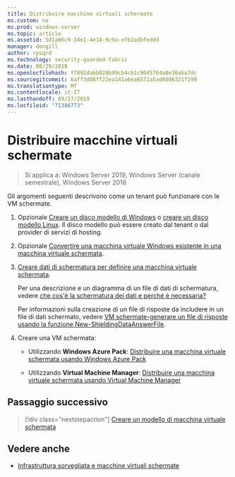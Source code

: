 ```yaml
---
title: Distribuire macchine virtuali schermate
ms.custom: na
ms.prod: windows-server
ms.topic: article
ms.assetid: 5d1a06c9-24e1-4e14-9c9a-efb2adbfeddd
manager: dongill
author: rpsqrd
ms.technology: security-guarded-fabric
ms.date: 08/29/2018
ms.openlocfilehash: f7892dabb028b99cb4cb1c9045764a8e36aba7dc
ms.sourcegitcommit: 6aff3d88ff22ea141a6ea6572a5ad8dd6321f199
ms.translationtype: MT
ms.contentlocale: it-IT
ms.lasthandoff: 09/27/2019
ms.locfileid: "71386773"
---
```

# <a name="deploy-shielded-vms"></a>Distribuire macchine virtuali schermate


>Si applica a: Windows Server 2019, Windows Server (canale semestrale), Windows Server 2016

Gli argomenti seguenti descrivono come un tenant può funzionare con le VM schermate.

1. Opzionale [Creare un disco modello di Windows](guarded-fabric-create-a-shielded-vm-template.md) o [creare un disco modello Linux](guarded-fabric-create-a-linux-shielded-vm-template.md). Il disco modello può essere creato dal tenant o dal provider di servizi di hosting. 

2. Opzionale [Convertire una macchina virtuale Windows esistente in una macchina virtuale schermata](guarded-fabric-vm-shielding-helper-vhd.md). 

3. [Creare dati di schermatura per definire una macchina virtuale schermata](guarded-fabric-tenant-creates-shielding-data.md).

    Per una descrizione e un diagramma di un file di dati di schermatura, vedere [che cos'è la schermatura dei dati e perché è necessaria?](guarded-fabric-and-shielded-vms.md#what-is-shielding-data-and-why-is-it-necessary)
    
    Per informazioni sulla creazione di un file di risposte da includere in un file di dati schermato, vedere [VM schermate-generare un file di risposte usando la funzione New-ShieldingDataAnswerFile](guarded-fabric-sample-unattend-xml-file.md).

4. Creare una VM schermata:
 
    - Utilizzando **Windows Azure Pack**: [Distribuire una macchina virtuale schermata usando Windows Azure Pack](guarded-fabric-shielded-vm-windows-azure-pack.md)

    - Utilizzando **Virtual Machine Manager**: [Distribuire una macchina virtuale schermata usando Virtual Machine Manager](guarded-fabric-tenant-deploys-shielded-vm-using-vmm.md)

## <a name="next-step"></a>Passaggio successivo

> [!div class="nextstepaction"]
> [Creare un modello di macchina virtuale schermata](guarded-fabric-create-a-shielded-vm-template.md)

## <a name="see-also"></a>Vedere anche

- [Infrastruttura sorvegliata e macchine virtuali schermate](guarded-fabric-and-shielded-vms-top-node.md)
